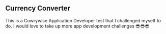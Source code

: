 ## Currency Converter

This is a Cowrywise Application Developer test that I challenged myself to do. I would love to take up more app development challenges 😎😎😎
